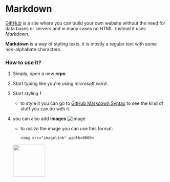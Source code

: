 # Markdown 
[GiftHub](http://gifthub.com) is a site where you can build your own website without the need for data bases or servers and in many cases no HTML. Instead it uses _Markdown_.

**Markdown** is a way of styling texts, it is mostly a regular text with some non-alphabate characters.

### How to use it?
1. Simply, open a new **repo**.
2. Start typing like you're using *microsoft word*. 
3. Start *styling* __!__
   * to style it you can go to [GitHub Markdown Syntax](https://help.github.com/en/github/writing-on-github/basic-writing-and-formatting-syntax) to see the kind of stuff you can do with it.

4. you can also add **images** ![image](https://www.publicdomainpictures.net/pictures/280000/velka/not-found-image-15383864787lu.jpg)

   * to *resize* the image you can use this format:
      ```
      <img src="imagelink" width=0000>
      ```
    
      
   <img src="https://www.publicdomainpictures.net/pictures/280000/velka/not-found-image-15383864787lu.jpg" width="100">
